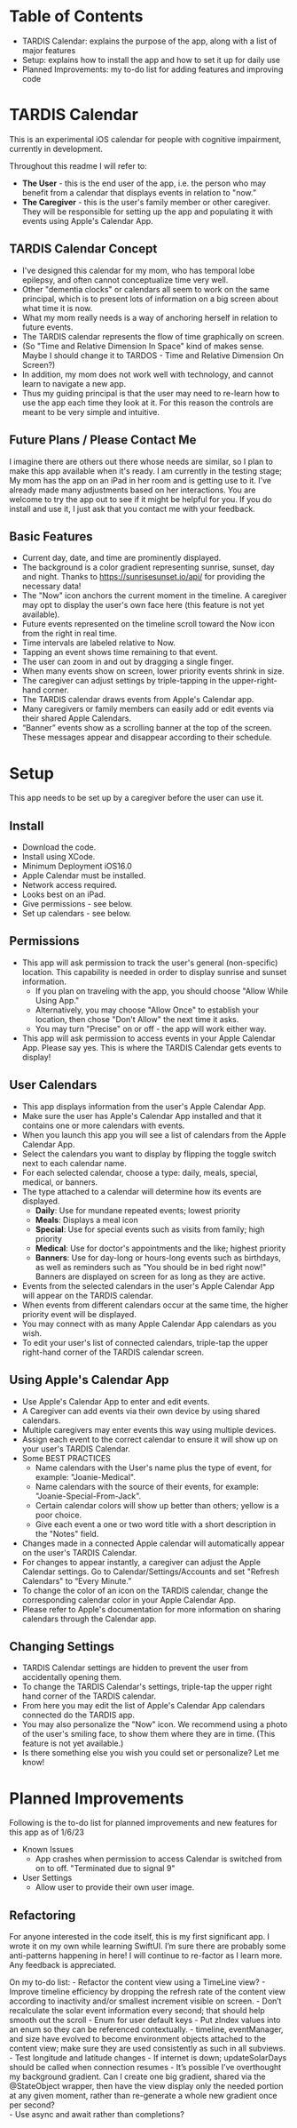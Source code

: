 
# Table of Contents
- TARDIS Calendar: explains the purpose of the app, along with a list of major features
- Setup: explains how to install the app and how to set it up for daily use
- Planned Improvements: my to-do list for adding features and improving code

# TARDIS Calendar
This is an experimental iOS calendar for people with cognitive impairment, currently in development. 

Throughout this readme I will refer to:
- **The User** - this is the end user of the app, i.e. the person who may benefit from a calendar that displays events in relation to "now.”
- **The Caregiver** - this is the user's family member or other caregiver. They will be responsible for setting up the app and populating it with events using Apple's Calendar App.  

## TARDIS Calendar Concept
- I've designed this calendar for my mom, who has temporal lobe epilepsy, and often cannot conceptualize time very well.
- Other "dementia clocks" or calendars all seem to work on the same principal, which is to present lots of information on a big screen about what time it is now.
- What my mom really needs is a way of anchoring herself in relation to future events.
- The TARDIS calendar represents the flow of time graphically on screen. 
- (So "Time and Relative Dimension In Space" kind of makes sense. Maybe I should change it to TARDOS - Time and Relative Dimension On Screen?)
- In addition, my mom does not work well with technology, and cannot learn to navigate a new app.
- Thus my guiding principal is that the user may need to re-learn how to use the app each time they look at it. For this reason the controls are meant to be very simple and intuitive.

## Future Plans / Please Contact Me
I imagine there are others out there whose needs are similar, so I plan to make this app available when it's ready.
I am currently in the testing stage; My mom has the app on an iPad in her room and is getting use to it. I’ve already made many adjustments based on her interactions. 
You are welcome to try the app out to see if it might be helpful for you. If you do install and use it,  I just ask that you contact me with your feedback. 

## Basic Features
- Current day, date, and time are prominently displayed.
- The background is a color gradient representing sunrise, sunset, day and night. Thanks to https://sunrisesunset.io/api/ for providing the necessary data!
- The "Now" icon anchors the current moment in the timeline. A caregiver may opt to display the user's own face here (this feature is not yet available).
- Future events represented on the timeline scroll toward the Now icon from the right in real time.
- Time intervals are labeled relative to Now.
- Tapping an event shows time remaining to that event.
- The user can zoom in and out by dragging a single finger.
- When many events show on screen, lower priority events shrink in size.
- The caregiver can adjust settings by triple-tapping in the upper-right-hand corner.
- The TARDIS calendar draws events from Apple's Calendar app.
- Many caregivers or family members can easily add or edit events via their shared Apple Calendars.
- “Banner” events show as a scrolling banner at the top of the screen. These messages appear and disappear according to their schedule.

# Setup
This app needs to be set up by a caregiver before the user can use it.

## Install
- Download the code.
- Install using XCode.
- Minimum Deployment iOS16.0
- Apple Calendar must be installed.
- Network access required.
- Looks best on an iPad.
- Give permissions - see below.
- Set up calendars - see below.

## Permissions
- This app will ask permission to track the user's general (non-specific) location. This capability is needed in order to display sunrise and sunset information. 
    - If you plan on traveling with the app, you should choose "Allow While Using App."
    - Alternatively, you may choose "Allow Once" to establish your location, then chose "Don't Allow" the next time it asks. 
    - You may turn "Precise" on or off - the app will work either way.
- This app will ask permission to access events in your Apple Calendar App. Please say yes. This is where the TARDIS Calendar gets events to display!

## User Calendars
- This app displays information from the user's Apple Calendar App.
- Make sure the user has Apple's Calendar App installed and that it contains one or more calendars with events.
- When you launch this app you will see a list of calendars from the Apple Calendar App.
- Select the calendars you want to display by flipping the toggle switch next to each calendar name.
- For each selected calendar, choose a type: daily, meals, special, medical, or banners.
- The type attached to a calendar will determine how its events are displayed.
    - **Daily**: Use for mundane repeated events; lowest priority
    - **Meals**: Displays a meal icon
    - **Special**: Use for special events such as visits from family; high priority
    - **Medical**: Use for doctor's appointments and the like; highest priority
    - **Banners**: Use for day-long or hours-long events such as birthdays, as well as reminders such as "You should be in bed right now!" Banners are displayed on screen for as long as they are active. 
- Events from the selected calendars in the user's Apple Calendar App will appear on the TARDIS calendar.
- When events from different calendars occur at the same time, the higher priority event will be displayed.
- You may connect with as many Apple Calendar App calendars as you wish.
- To edit your user's list of connected calendars, triple-tap the upper right-hand corner of the TARDIS calendar screen.

## Using Apple's Calendar App
- Use Apple's Calendar App to enter and edit events. 
- A Caregiver can add events via their own device by using shared calendars.
- Multiple caregivers may enter events this way using multiple devices.
- Assign each event to the correct calendar to ensure it will show up on your user's TARDIS Calendar.
- Some BEST PRACTICES 
    - Name calendars with the User's name plus the type of event, for example: "Joanie-Medical".
    - Name calendars with the source of their events, for example: "Joanie-Special-From-Jack".     
    - Certain calendar colors will show up better than others; yellow is a poor choice. 
    - Give each event a one or two word title with a short description in the "Notes" field.
- Changes made in a connected Apple calendar will automatically appear on the user's TARDIS Calendar.
- For changes to appear instantly, a caregiver can adjust the Apple Calendar settings. Go to Calendar/Settings/Accounts and set "Refresh Calendars" to “Every Minute.”
- To change the color of an icon on the TARDIS calendar, change the corresponding calendar color in your Apple Calendar App.
- Please refer to Apple's documentation for more information on sharing calendars through the Calendar app.

## Changing Settings
- TARDIS Calendar settings are hidden to prevent the user from accidentally opening them.
- To change the TARDIS Calendar's settings, triple-tap the upper right hand corner of the TARDIS calendar.
- From here you may edit the list of Apple's Calendar App calendars connected do the TARDIS app.
- You may also personalize the "Now" icon. We recommend using a photo of the user's smiling face, to show them where they are in time. (This feature is not yet available.)
- Is there something else you wish you could set or personalize? Let me know!

# Planned Improvements
Following is the to-do list for planned improvements and new features for this app as of 1/6/23
- Known Issues
    - App crashes when permission to access Calendar is switched from on to off. "Terminated due to signal 9"
- User Settings
	- Allow user to provide their own user image.

## Refactoring
For anyone interested in the code itself, this is my first significant app. I wrote it on my own while learning SwiftUI. I’m sure there are probably some anti-patterns happening in here! I will continue to re-factor as I learn more. Any feedback is appreciated. 

On my to-do list:
	- Refactor the content view using a TimeLine view?
	- Improve timeline efficiency by dropping the refresh rate of the content view according to inactivity and/or smallest increment visible on screen.
	- Don’t recalculate the solar event information every second; that should help smooth out the scroll
	- Enum for user default keys
	- Put zIndex values into an enum so they can be referenced contextually.
	- timeline, eventManager, and size have evolved to become environment objects attached to the content view; make sure they are used consistently as such in all subviews. 
	- Test longitude and latitude changes
	- If internet is down; updateSolarDays should be called when connection resumes
	- It’s possible I’ve overthought my background gradient. Can I create one big gradient, shared via the @StateObject wrapper, then have the view display only the needed portion at any given moment, rather than re-generate a whole new gradient once per second?  
	- Use async and await rather than completions?
